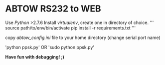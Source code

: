 # ABTOW RS232 to WEB

Use *Python* >2.7.6
Install *virtualenv*, create one in directory of choice.
'''
source path/to/env/bin/activate
pip install -r requirements.txt
'''

copy *abtow_config.ini* file to your home directory (change serial port name)

'python ppsk.py' OR 'sudo python ppsk.py'

**Have fun with debugging! ;)**
